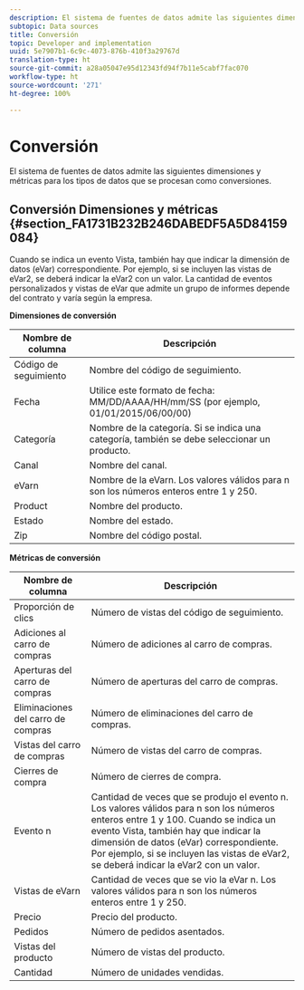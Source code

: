 ```yaml
---
description: El sistema de fuentes de datos admite las siguientes dimensiones y métricas para los tipos de datos que se procesan como conversiones.
subtopic: Data sources
title: Conversión
topic: Developer and implementation
uuid: 5e7907b1-6c9c-4073-876b-410f3a29767d
translation-type: ht
source-git-commit: a28a05047e95d12343fd94f7b11e5cabf7fac070
workflow-type: ht
source-wordcount: '271'
ht-degree: 100%

---
```



# Conversión

El sistema de fuentes de datos admite las siguientes dimensiones y métricas para los tipos de datos que se procesan como conversiones.

## Conversión  Dimensiones y métricas {#section_FA1731B232B246DABEDF5A5D84159084}

Cuando se indica un evento Vista, también hay que indicar la dimensión de datos (eVar) correspondiente. Por ejemplo, si se incluyen las vistas de eVar2, se deberá indicar la eVar2 con un valor. La cantidad de eventos personalizados y vistas de eVar que admite un grupo de informes depende del contrato y varía según la empresa.

<p class="head"> <b>Dimensiones de conversión</b> </p>

| Nombre de columna | Descripción |
|--- |--- |
| Código de seguimiento | Nombre del código de seguimiento. |
| Fecha | Utilice este formato de fecha: MM/DD/AAAA/HH/mm/SS (por ejemplo, 01/01/2015/06/00/00) |
| Categoría | Nombre de la categoría.  Si se indica una categoría, también se debe seleccionar un producto. |
| Canal | Nombre del canal. |
| eVarn | Nombre de la eVarn. Los valores válidos para n son los números enteros entre 1 y 250. |
| Product | Nombre del producto. |
| Estado | Nombre del estado. |
| Zip | Nombre del código postal. |

<p class="head"> <b>Métricas de conversión</b> </p>

| Nombre de columna | Descripción |
|--- |--- |
| Proporción de clics | Número de vistas del código de seguimiento. |
| Adiciones al carro de compras | Número de adiciones al carro de compras. |
| Aperturas del carro de compras | Número de aperturas del carro de compras. |
| Eliminaciones del carro de compras | Número de eliminaciones del carro de compras. |
| Vistas del carro de compras | Número de vistas del carro de compras. |
| Cierres de compra | Número de cierres de compra. |
| Evento n | Cantidad de veces que se produjo el evento n. Los valores válidos para n son los números enteros entre 1 y 100.  Cuando se indica un evento Vista, también hay que indicar la dimensión de datos (eVar) correspondiente. Por ejemplo, si se incluyen las vistas de eVar2, se deberá indicar la eVar2 con un valor. |
| Vistas de eVarn | Cantidad de veces que se vio la eVar n. Los valores válidos para n son los números enteros entre 1 y 250. |
| Precio | Precio del producto. |
| Pedidos | Número de pedidos asentados. |
| Vistas del producto | Número de vistas del producto. |
| Cantidad | Número de unidades vendidas. |
